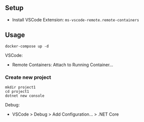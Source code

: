 ## Setup

- Install VSCode Extension: `ms-vscode-remote.remote-containers
`

## Usage

```
docker-compose up -d
```

VSCode: 
- Remote Containers: Attach to Running Container...

### Create new project

```
mkdir project1
cd project1
dotnet new console
```

Debug: 
  - VSCode > Debug > Add Configuration... > .NET Core